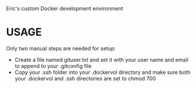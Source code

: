Eric's custom Docker development environment

USAGE
===============
Only two manual steps are needed for setup:
- Create a file named gituser.txt and set it with your user name and email to
  append to your .gitconfig file
- Copy your .ssh folder into your .dockervol directory and make sure both your
  .dockervol and .ssh directories are set to chmod 700
